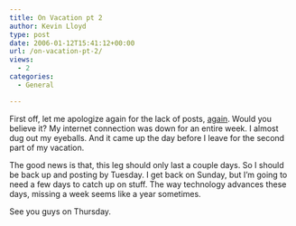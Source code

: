 ```yaml
---
title: On Vacation pt 2
author: Kevin Lloyd
type: post
date: 2006-01-12T15:41:12+00:00
url: /on-vacation-pt-2/
views:
  - 2
categories:
  - General

---
```

First off, let me apologize again for the lack of posts, [again][1]. Would you believe it? My internet connection was down for an entire week. I almost dug out my eyeballs. And it came up the day before I leave for the second part of my vacation.

The good news is that, this leg should only last a couple days. So I should be back up and posting by Tuesday. I get back on Sunday, but I&#8217;m going to need a few days to catch up on stuff. The way technology advances these days, missing a week seems like a year sometimes.

See you guys on Thursday.

 [1]: https://webdevelopment2.com/on-vacation/